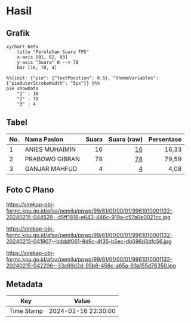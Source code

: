 # Hasil

## Grafik

```mermaid
xychart-beta
    title "Perolehan Suara TPS"
    x-axis [01, 02, 03]
    y-axis "Suara" 0 --> 78
    bar [16, 78, 4]
```

```mermaid
%%{init: {"pie": {"textPosition": 0.5}, "themeVariables": {"pieOuterStrokeWidth": "5px"}} }%%
pie showData
    "1" : 16
    "2" : 78
    "3" : 4
```

## Tabel

| No. | Nama Paslon    | Suara | Suara (raw) | Persentase |
|:--- |:-------------- | -----:| -----------:| ----------:|
| 1   | ANIES MUHAIMIN | 16    | [16][p-1]   | 16,33      |
| 2   | PRABOWO GIBRAN | 78    | [78][p-2]   | 79,59      |
| 3   | GANJAR MAHFUD  | 4     | [4][p-3]    | 4,08       |


[p-1]: https://github.com/gigit-pemilu/pemilu-2024-99-luar-negeri/blob/main/pilpres/hitung-suara/sub/99-luar-negeri/sub/61-kota-kinabalu-malaysia/sub/01-kota-kinabalu-malaysia/sub/0001-kota-kinabalu-malaysia/sub/132-ksk-121/sub/paslon-1.txt
[p-2]: https://github.com/gigit-pemilu/pemilu-2024-99-luar-negeri/blob/main/pilpres/hitung-suara/sub/99-luar-negeri/sub/61-kota-kinabalu-malaysia/sub/01-kota-kinabalu-malaysia/sub/0001-kota-kinabalu-malaysia/sub/132-ksk-121/sub/paslon-2.txt
[p-3]: https://github.com/gigit-pemilu/pemilu-2024-99-luar-negeri/blob/main/pilpres/hitung-suara/sub/99-luar-negeri/sub/61-kota-kinabalu-malaysia/sub/01-kota-kinabalu-malaysia/sub/0001-kota-kinabalu-malaysia/sub/132-ksk-121/sub/paslon-3.txt

## Foto C Plano

https://sirekap-obj-formc.kpu.go.id/afaa/pemilu/ppwp/99/61/01/00/01/9961010001132-20240215-044528--d5ff1818-e643-446c-919a-c57a0e0021cc.jpg

https://sirekap-obj-formc.kpu.go.id/afaa/pemilu/ppwp/99/61/01/00/01/9961010001132-20240215-041907--bdddf061-8d9c-4f35-b5ec-db596d3dfc56.jpg

https://sirekap-obj-formc.kpu.go.id/afaa/pemilu/ppwp/99/61/01/00/01/9961010001132-20240215-042206--33c69d2d-95b8-456c-a65a-93a155d76350.jpg


## Metadata

| Key        | Value               |
| ---------- | ------------------- |
| Time Stamp | 2024-02-16 22:30:00 |



